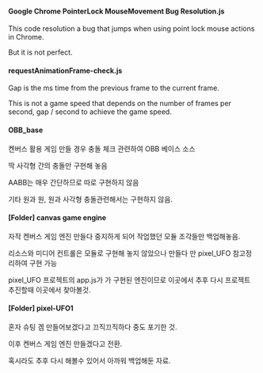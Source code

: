 #### Google Chrome PointerLock MouseMovement Bug Resolution.js

This code resolution a bug that jumps when using point lock mouse actions in Chrome.

But it is not perfect.

#### requestAnimationFrame-check.js

Gap is the ms time from the previous frame to the current frame.

This is not a game speed that depends on the number of frames per second, gap / second to achieve the game speed.

#### OBB_base

켄버스 활용 게임 만들 경우 충돌 체크 관련하여 OBB 베이스 소스

딱 사각형 간의 충돌만 구현해 놓음

AABB는 매우 간단하므로 따로 구현하지 않음

기타 원과 원, 원과 사각형 충돌관련해서는 구현하지 않음.

#### [Folder] canvas game engine

자작 켄버스 게임 엔진 만들다 중지하게 되어 작업했던 모듈 조각들만 백업해놓음.

리소스와 미디어 컨트롤은 모듈로 구현해 놓지 않았으나 만들다 만 pixel_UFO 참고정리하여 구현 가능

pixel_UFO 프로젝트의 app.js가 가 구현된 엔진이므로 이곳에서 추후 다시 프로젝트 추진할때 이곳에서 찾아볼것.

#### [Folder] pixel-UFO1

혼자 슈팅 겜 만들어보겠다고 끄직끄직하다 중도 포기한 것.

이후 켄버스 게임 엔진 만들겠다고 전환.

혹시라도 추후 다시 해볼수 있어서 아까워 백업해둔 자료.